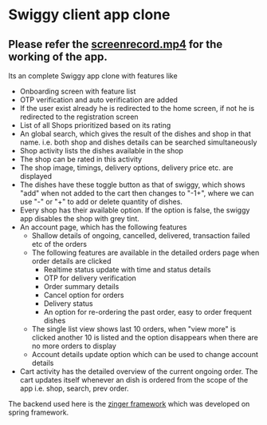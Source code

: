 # Swiggy client app clone

## Please refer the [screenrecord.mp4](https://github.com/Gokhulnath/swiggy_client_app_clone/blob/master/Screen%20record.mp4) for the working of the app.

Its an complete Swiggy app clone with features like
* Onboarding screen with feature list
* OTP verification and auto verification are added
* If the user exist already he is redirected to the home screen, if not he is redirected to the registration screen
* List of all Shops prioritized based on its rating
* An global search, which gives the result of the dishes and shop in that name. i.e. both shop and dishes details can be searched simultaneously
* Shop activity lists the dishes available in the shop
* The shop can be rated in this activity
* The shop image, timings, delivery options, delivery price etc. are displayed
* The dishes have these toggle button as that of swiggy, which shows "add" when not added to the cart then changes to "-1+", where we can use "-" or "+" to add or delete quantity of dishes.
* Every shop has their available option. If the option is false, the swiggy app disables the shop with grey tint.
* An account page, which has the following features
  * Shallow details of ongoing, cancelled, delivered, transaction failed etc of the orders
  * The following features are available in the detailed orders page when order details are clicked
    * Realtime status update with time and status details
    * OTP for delivery verification
    * Order summary details
    * Cancel option for orders
    * Delivery status
    * An option for re-ordering the past order, easy to order frequent dishes
   * The single list view shows last 10 orders, when "view more" is clicked another 10 is listed and the option disappears when there are no more orders to display
   * Account details update option which can be used to change account details
* Cart activity has the detailed overview of the current ongoing order. The cart updates itself whenever an dish is ordered from the scope of the app i.e. shop, search, prev order.

The backend used here is the [zinger framework](https://zinger.pw/#/) which was developed on spring framework.
